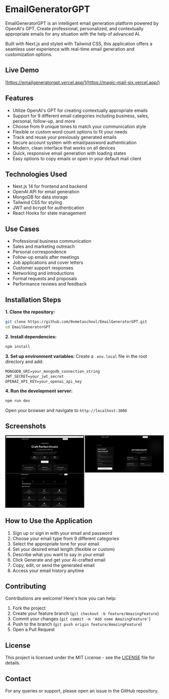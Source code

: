 # EmailGeneratorGPT

EmailGeneratorGPT is an intelligent email generation platform powered by OpenAI's GPT. Create professional, personalized, and contextually appropriate emails for any situation with the help of advanced AI.

Built with Next.js and styled with Tailwind CSS, this application offers a seamless user experience with real-time email generation and customization options.

## Live Demo
[https://emailgeneratorgpt.vercel.app/](https://magic-mail-six.vercel.app/)

## Features

- Utilize OpenAI's GPT for creating contextually appropriate emails
- Support for 9 different email categories including business, sales, personal, follow-up, and more
- Choose from 9 unique tones to match your communication style
- Flexible or custom word count options to fit your needs
- Track and reuse your previously generated emails
- Secure account system with email/password authentication
- Modern, clean interface that works on all devices
- Quick, responsive email generation with loading states
- Easy options to copy emails or open in your default mail client

## Technologies Used

- Next.js 14 for frontend and backend
- OpenAI API for email generation
- MongoDB for data storage
- Tailwind CSS for styling
- JWT and bcrypt for authentication
- React Hooks for state management

## Use Cases

- Professional business communication
- Sales and marketing outreach
- Personal correspondence
- Follow-up emails after meetings
- Job applications and cover letters
- Customer support responses
- Networking and introductions
- Formal requests and proposals
- Performance reviews and feedback

## Installation Steps

**1. Clone the repository:**
```bash
git clone https://github.com/0xmetaschool/EmailGeneratorGPT.git
cd EmailGeneratorGPT
```

**2. Install dependencies:**
```bash
npm install
```

**3. Set up environment variables:**
Create a `.env.local` file in the root directory and add:
```
MONGODB_URI=your_mongodb_connection_string
JWT_SECRET=your_jwt_secret
OPENAI_API_KEY=your_openai_api_key
```

**4. Run the development server:**
```bash
npm run dev
```

Open your browser and navigate to `http://localhost:3000`

## Screenshots

<div style="display: flex; justify-content: space-between;">
  <img src="https://github.com/0xmetaschool/EmailGeneratorGPT/blob/main/public/email-generator-gpt-template-landing-page.png?raw=true" alt="EmailGenerator GPT Template Landing Page screenshot" style="width: 49%; border: 2px solid black;" />
  <img src="https://github.com/0xmetaschool/EmailGeneratorGPT/blob/main/public/email-generator-gpt-template-sign-up.png?raw=true" alt="EmailGenerator GPT Template Sign Up screenshot" style="width: 49%; border: 2px solid black;" />
</div>
<div style="display: flex; justify-content: space-between;">
  <img src="https://github.com/0xmetaschool/EmailGeneratorGPT/blob/main/public/email-generator-gpt-template-home-page.png?raw=true" alt="EmailGenerator GPT Template Home Page screenshot" style="width: 49%; border: 2px solid black;" />
</div>


## How to Use the Application

1. Sign up or sign in with your email and password
2. Choose your email type from 9 different categories
3. Select the appropriate tone for your email
4. Set your desired email length (flexible or custom)
5. Describe what you want to say in your email
6. Click Generate and get your AI-crafted email
7. Copy, edit, or send the generated email
8. Access your email history anytime

## Contributing

Contributions are welcome! Here's how you can help:

1. Fork the project
2. Create your feature branch (`git checkout -b feature/AmazingFeature`)
3. Commit your changes (`git commit -m 'Add some AmazingFeature'`)
4. Push to the branch (`git push origin feature/AmazingFeature`)
5. Open a Pull Request

## License

This project is licensed under the MIT License - see the [LICENSE](LICENSE) file for details.

## Contact

For any queries or support, please open an issue in the GitHub repository.
